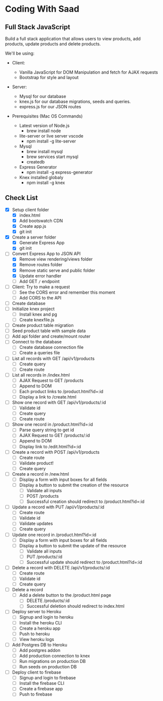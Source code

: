 # Coding With Saad

## Full Stack JavaScript

Build a full stack application that allows users to view products, add products, update products and delete products.

We'll be using:

* Client:
  * Vanilla JavaScript for DOM Manipulation and fetch for AJAX requests
  * Bootstrap for style and layout
* Server:
  * Mysql for our database
  * knex.js for our database migrations, seeds and queries.
  * express.js for our JSON routes

* Prerequisites (Mac OS Commands)
  * Latest version of Node.js
    * brew install node
  * lite-server or live server vscode
    * npm install -g lite-server
  * Mysql
    * brew install mysql
    * brew services start mysql
    * createdb
  * Express Generator
    * npm install -g express-generator
  * Knex installed globaly
    * npm install -g knex

## Check List

* [x] Setup client folder
  * [x] index.html
  * [x] Add bootswatch CDN
  * [x] Create app.js
  * [x] git init
* [x] Create a server folder
  * [x] Generate Express App
  * [x] git init
* [ ] Convert Express App to JSON API
  * [x] Remove view rendering/views folder
  * [x] Remove routes folder
  * [x] Remove static serve and public folder
  * [x] Update error handler
  * [ ] Add GET `/` endpoint
* [ ] Client: Try to make a request
  * [ ] See the CORS error and remember this moment
  * [ ] Add CORS to the API
* [ ] Create database
* [ ] Initialize knex project
  * [ ] Install knex and pg
  * [ ] Create knexfile.js
* [ ] Create product table migration
* [ ] Seed product table with sample data
* [ ] Add api folder and create/mount router
* [ ] Connect to the database
  * [ ] Create database connection file
  * [ ] Create a queries file
* [ ] List all records with GET /api/v1/products
  * [ ] Create query
  * [ ] Create route
* [ ] List all records in /index.html
  * [ ] AJAX Request to GET /products
  * [ ] Append to DOM
  * [ ] Each product links to /product.html?id=:id
  * [ ] Display a link to /create.html
* [ ] Show one record with GET /api/v1/products/:id
  * [ ] Validate id
  * [ ] Create query
  * [ ] Create route
* [ ] Show one record in /product.html?id=:id
  * [ ] Parse query string to get id
  * [ ] AJAX Request to GET /products/:id
  * [ ] Append to DOM
  * [ ] Display link to /edit.html?id=:id
* [ ] Create a record with POST /api/v1/products
  * [ ] Create route
  * [ ] Validate product!
  * [ ] Create query
* [ ] Create a record in /new.html
  * [ ] Display a form with input boxes for all fields
  * [ ] Display a button to submit the creation of the resource
    * [ ] Validate all inputs
    * [ ] POST /products
    * [ ] Successful creation should redirect to /product.html?id=:id
* [ ] Update a record with PUT /api/v1/products/:id
  * [ ] Create route
  * [ ] Validate id
  * [ ] Validate updates
  * [ ] Create query
* [ ] Update one record in /product.html?id=:id
  * [ ] Display a form with input boxes for all fields
  * [ ] Display a button to submit the update of the resource
    * [ ] Validate all inputs
    * [ ] PUT /products/:id
    * [ ] Successful update should redirect to /product.html?id=:id
* [ ] Delete a record with DELETE /api/v1/products/:id
  * [ ] Create route
  * [ ] Validate id
  * [ ] Create query
* [ ] Delete a record
  * [ ] Add a delete button to the /product.html page
    * [ ] DELETE /products/:id
    * [ ] Successful deletion should redirect to index.html
* [ ] Deploy server to Heroku
  * [ ] Signup and login to heroku
  * [ ] Install the heroku CLI
  * [ ] Create a heroku app
  * [ ] Push to heroku
  * [ ] View heroku logs
* [ ] Add Postgres DB to Heroku
  * [ ] Add postgres addon
  * [ ] Add production connection to knex
  * [ ] Run migrations on production DB
  * [ ] Run seeds on production DB
* [ ] Deploy client to firebase
  * [ ] Signup and login to firebase
  * [ ] Install the firebase CLI
  * [ ] Create a firebase app
  * [ ] Push to firebase

